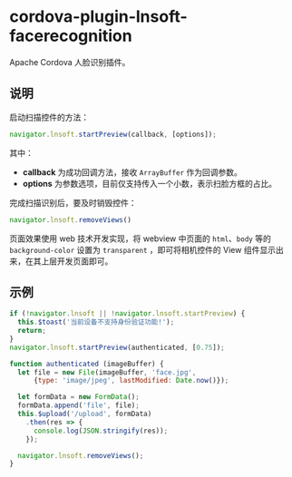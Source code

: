 
# cordova-plugin-lnsoft-facerecognition

Apache Cordova 人脸识别插件。

## 说明 

启动扫描控件的方法：

```js
navigator.lnsoft.startPreview(callback, [options]);
```

其中：

* __callback__ 为成功回调方法，接收 `ArrayBuffer` 作为回调参数。
* __options__ 为参数选项，目前仅支持传入一个小数，表示扫脸方框的占比。


完成扫描识别后，要及时销毁控件：

```js
navigator.lnsoft.removeViews()
```

页面效果使用 web 技术开发实现，将 webview 中页面的 `html`、`body` 等的 `background-color` 设置为 `transparent` ，即可将相机控件的 View 组件显示出来，在其上层开发页面即可。

## 示例

```js
if (!navigator.lnsoft || !navigator.lnsoft.startPreview) {
  this.$toast('当前设备不支持身份验证功能!');
  return;
}
navigator.lnsoft.startPreview(authenticated, [0.75]);

function authenticated (imageBuffer) {
  let file = new File(imageBuffer, 'face.jpg',
      {type: 'image/jpeg', lastModified: Date.now()});

  let formData = new FormData();
  formData.append('file', file);
  this.$upload('/upload', formData)
    .then(res => {
      console.log(JSON.stringify(res));
    });

  navigator.lnsoft.removeViews();
} 

```


